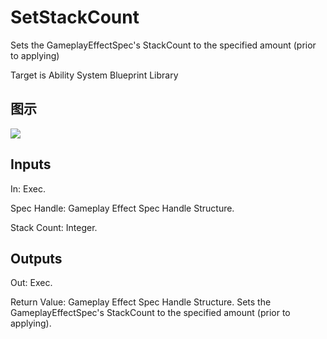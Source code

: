 # SetStackCount

Sets the GameplayEffectSpec's StackCount to the specified amount (prior to applying)

Target is Ability System Blueprint Library

## 图示

![]($-20221218-17315747.png)

## Inputs

In: Exec.

Spec Handle: Gameplay Effect Spec Handle Structure.

Stack Count: Integer.  

## Outputs

Out: Exec.

Return Value: Gameplay Effect Spec Handle Structure. Sets the GameplayEffectSpec's StackCount to the specified amount (prior to applying).

